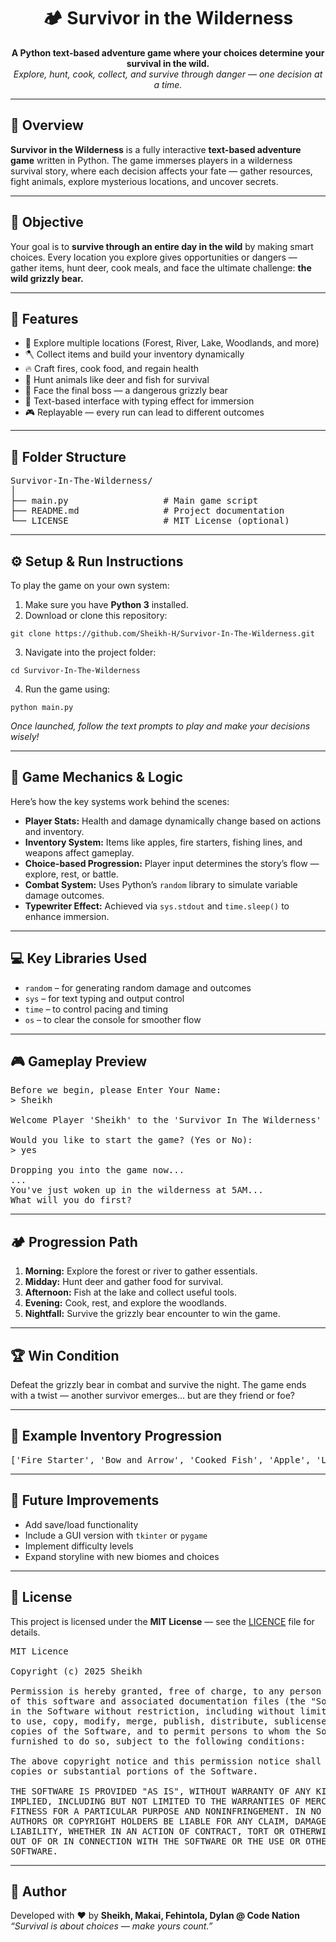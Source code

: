 <h1 align="center">🏕️ Survivor in the Wilderness</h1>

<p align="center">
  <b>A Python text-based adventure game where your choices determine your survival in the wild.</b><br>
  <i>Explore, hunt, cook, collect, and survive through danger — one decision at a time.</i>
</p>

---

<h2>📘 Overview</h2>

<p>
<strong>Survivor in the Wilderness</strong> is a fully interactive <strong>text-based adventure game</strong> written in Python.  
The game immerses players in a wilderness survival story, where each decision affects your fate — gather resources, fight animals, explore mysterious locations, and uncover secrets.
</p>

---

<h2>🎯 Objective</h2>

<p>
Your goal is to <strong>survive through an entire day in the wild</strong> by making smart choices.  
Every location you explore gives opportunities or dangers — gather items, hunt deer, cook meals, and face the ultimate challenge: <strong>the wild grizzly bear.</strong>
</p>

---

<h2>🧩 Features</h2>

<ul>
  <li>🌳 Explore multiple locations (Forest, River, Lake, Woodlands, and more)</li>
  <li>🪓 Collect items and build your inventory dynamically</li>
  <li>🔥 Craft fires, cook food, and regain health</li>
  <li>🎯 Hunt animals like deer and fish for survival</li>
  <li>🐻 Face the final boss — a dangerous grizzly bear</li>
  <li>💬 Text-based interface with typing effect for immersion</li>
  <li>🎮 Replayable — every run can lead to different outcomes</li>
</ul>

---

<h2>📂 Folder Structure</h2>

<pre>
Survivor-In-The-Wilderness/
│
├── main.py                  # Main game script
├── README.md                # Project documentation
└── LICENSE                  # MIT License (optional)
</pre>

---

<h2>⚙️ Setup & Run Instructions</h2>

<p>To play the game on your own system:</p>

<ol>
  <li>Make sure you have <strong>Python 3</strong> installed.</li>
  <li>Download or clone this repository:</li>
</ol>

<pre><code>git clone https://github.com/Sheikh-H/Survivor-In-The-Wilderness.git</code></pre>

<ol start="3">
  <li>Navigate into the project folder:</li>
</ol>

<pre><code>cd Survivor-In-The-Wilderness</code></pre>

<ol start="4">
  <li>Run the game using:</li>
</ol>

<pre><code>python main.py</code></pre>

<p><i>Once launched, follow the text prompts to play and make your decisions wisely!</i></p>

---

<h2>🧠 Game Mechanics & Logic</h2>

<p>Here’s how the key systems work behind the scenes:</p>

<ul>
  <li><b>Player Stats:</b> Health and damage dynamically change based on actions and inventory.</li>
  <li><b>Inventory System:</b> Items like apples, fire starters, fishing lines, and weapons affect gameplay.</li>
  <li><b>Choice-based Progression:</b> Player input determines the story’s flow — explore, rest, or battle.</li>
  <li><b>Combat System:</b> Uses Python’s <code>random</code> library to simulate variable damage outcomes.</li>
  <li><b>Typewriter Effect:</b> Achieved via <code>sys.stdout</code> and <code>time.sleep()</code> to enhance immersion.</li>
</ul>

---

<h2>💻 Key Libraries Used</h2>

<ul>
  <li><code>random</code> – for generating random damage and outcomes</li>
  <li><code>sys</code> – for text typing and output control</li>
  <li><code>time</code> – to control pacing and timing</li>
  <li><code>os</code> – to clear the console for smoother flow</li>
</ul>

---

<h2>🎮 Gameplay Preview</h2>

<pre>
Before we begin, please Enter Your Name:
> Sheikh

Welcome Player 'Sheikh' to the 'Survivor In The Wilderness' Game

Would you like to start the game? (Yes or No):
> yes

Dropping you into the game now...
...
You've just woken up in the wilderness at 5AM...
What will you do first?
</pre>

---

<h2>🏕️ Progression Path</h2>

<ol>
  <li><b>Morning:</b> Explore the forest or river to gather essentials.</li>
  <li><b>Midday:</b> Hunt deer and gather food for survival.</li>
  <li><b>Afternoon:</b> Fish at the lake and collect useful tools.</li>
  <li><b>Evening:</b> Cook, rest, and explore the woodlands.</li>
  <li><b>Nightfall:</b> Survive the grizzly bear encounter to win the game.</li>
</ol>

---

<h2>🏆 Win Condition</h2>

<p>
Defeat the grizzly bear in combat and survive the night.  
The game ends with a twist — another survivor emerges… but are they friend or foe?
</p>

---

<h2>📸 Example Inventory Progression</h2>

<pre>
['Fire Starter', 'Bow and Arrow', 'Cooked Fish', 'Apple', 'Lost Hatchet']
</pre>

---

<h2>🚀 Future Improvements</h2>

<ul>
  <li>Add save/load functionality</li>
  <li>Include a GUI version with <code>tkinter</code> or <code>pygame</code></li>
  <li>Implement difficulty levels</li>
  <li>Expand storyline with new biomes and choices</li>
</ul>

---

<h2>📄 License</h2>

<p>
  This project is licensed under the <b>MIT License</b> — see the <a href="./LICENCE">LICENCE</a> file for details.
</p>

<pre>
MIT Licence

Copyright (c) 2025 Sheikh

Permission is hereby granted, free of charge, to any person obtaining a copy
of this software and associated documentation files (the "Software"), to deal
in the Software without restriction, including without limitation the rights
to use, copy, modify, merge, publish, distribute, sublicense, and/or sell
copies of the Software, and to permit persons to whom the Software is
furnished to do so, subject to the following conditions:

The above copyright notice and this permission notice shall be included in all
copies or substantial portions of the Software.

THE SOFTWARE IS PROVIDED "AS IS", WITHOUT WARRANTY OF ANY KIND, EXPRESS OR
IMPLIED, INCLUDING BUT NOT LIMITED TO THE WARRANTIES OF MERCHANTABILITY,
FITNESS FOR A PARTICULAR PURPOSE AND NONINFRINGEMENT. IN NO EVENT SHALL THE
AUTHORS OR COPYRIGHT HOLDERS BE LIABLE FOR ANY CLAIM, DAMAGES OR OTHER
LIABILITY, WHETHER IN AN ACTION OF CONTRACT, TORT OR OTHERWISE, ARISING FROM,
OUT OF OR IN CONNECTION WITH THE SOFTWARE OR THE USE OR OTHER DEALINGS IN THE
SOFTWARE.
</pre>

---

<h2>💬 Author</h2>

<p>
Developed with ❤️ by <strong>Sheikh, Makai, Fehintola, Dylan @ Code Nation</strong><br>
<i>“Survival is about choices — make yours count.”</i>
</p>
